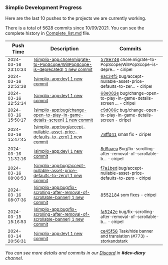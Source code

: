 
### Simplio Development Progress

Here are the last 10 pushes to the projects we are currently working.

There is a total of 5628 commits since 10/09/2021. You can see the complete history in
 [Complete_list.md](Complete_list.md) file.

| Push Time | Description | Commits |
| --- | --- | --- |
| <sub>2024-03-16 23:10:34</sub> | <sub>[[simplio-app:chore/migrate-to-PopScope/WillPopScope-is-deprecated] 1 new commit](https://github.com/SimplioOfficial/simplio-app/commit/578e746f86b736cea2c1ba8066a6ab39e46b77e4)</sub> | <sub>[578e746](https://github.com/SimplioOfficial/simplio-app/commit/578e746f86b736cea2c1ba8066a6ab39e46b77e4) chore:migrate-to-PopScope/WillPopScope-is-depre... - ciripel</sub> |
| <sub>2024-03-16 22:52:38</sub> | <sub>[[simplio-app:dev] 1 new commit](https://github.com/SimplioOfficial/simplio-app/commit/6ac34f50b6097b043294f3445627b0c0f3b31da9)</sub> | <sub>[6ac34f5](https://github.com/SimplioOfficial/simplio-app/commit/6ac34f50b6097b043294f3445627b0c0f3b31da9) bug/accept-nullable-asset-price-defaults-to-zer... - ciripel</sub> |
| <sub>2024-03-16 22:52:14</sub> | <sub>[[simplio-app:dev] 1 new commit](https://github.com/SimplioOfficial/simplio-app/commit/68e082e44c9d060bc91c51dd1a65a6c4e303666f)</sub> | <sub>[68e082e](https://github.com/SimplioOfficial/simplio-app/commit/68e082e44c9d060bc91c51dd1a65a6c4e303666f) bug/change-open-to-play-in-game-details-screen ... - ciripel</sub> |
| <sub>2024-03-16 15:50:17</sub> | <sub>[[simplio-app:bug/change-open-to-play-in-game-details-screen] 1 new commit](https://github.com/SimplioOfficial/simplio-app/commit/c9d006c8845823b4dc05c155f14b325c8bec2716)</sub> | <sub>[c9d006c](https://github.com/SimplioOfficial/simplio-app/commit/c9d006c8845823b4dc05c155f14b325c8bec2716) bug/change-open-to-play-in-game-details-screen - ciripel</sub> |
| <sub>2024-03-16 15:47:45</sub> | <sub>[[simplio-app:bug/accept-nullable-asset-price-defaults-to-zero] 1 new commit](https://github.com/SimplioOfficial/simplio-app/commit/78ffd41949b70885a3fc3fb80f97bcbad0c797d6)</sub> | <sub>[78ffd41](https://github.com/SimplioOfficial/simplio-app/commit/78ffd41949b70885a3fc3fb80f97bcbad0c797d6) small fix - ciripel</sub> |
| <sub>2024-03-16 11:32:16</sub> | <sub>[[simplio-app:dev] 1 new commit](https://github.com/SimplioOfficial/simplio-app/commit/8d9aaea10b6f6c582dfcd15988a5dfc2044224bc)</sub> | <sub>[8d9aaea](https://github.com/SimplioOfficial/simplio-app/commit/8d9aaea10b6f6c582dfcd15988a5dfc2044224bc) Bug/fix-scrolling-after-removal-of-scrollable-b... - ciripel</sub> |
| <sub>2024-03-16 08:08:53</sub> | <sub>[[simplio-app:bug/accept-nullable-asset-price-defaults-to-zero] 1 new commit](https://github.com/SimplioOfficial/simplio-app/commit/f7a1bed421cc3974c9c0ff6a92516a1dc996dfc5)</sub> | <sub>[f7a1bed](https://github.com/SimplioOfficial/simplio-app/commit/f7a1bed421cc3974c9c0ff6a92516a1dc996dfc5) bug/accept-nullable-asset-price-defaults-to-zero - ciripel</sub> |
| <sub>2024-03-16 08:07:36</sub> | <sub>[[simplio-app:bug/fix-scrolling-after-removal-of-scrollable-banner] 1 new commit](https://github.com/SimplioOfficial/simplio-app/commit/855218480c18393c4a423bd8e0c22f85c01185e0)</sub> | <sub>[8552184](https://github.com/SimplioOfficial/simplio-app/commit/855218480c18393c4a423bd8e0c22f85c01185e0) som fixes - ciripel</sub> |
| <sub>2024-03-15 15:16:53</sub> | <sub>[[simplio-app:bug/fix-scrolling-after-removal-of-scrollable-banner] 1 new commit](https://github.com/SimplioOfficial/simplio-app/commit/fa5242e8b7e67681da0518c449558657eef6c0ed)</sub> | <sub>[fa5242e](https://github.com/SimplioOfficial/simplio-app/commit/fa5242e8b7e67681da0518c449558657eef6c0ed) bug/fix-scrolling-after-removal-of-scrollable-b... - ciripel</sub> |
| <sub>2024-03-14 20:56:31</sub> | <sub>[[simplio-app:dev] 1 new commit](https://github.com/SimplioOfficial/simplio-app/commit/ce45f564243bde3bff88a33602776adbf754c050)</sub> | <sub>[ce45f56](https://github.com/SimplioOfficial/simplio-app/commit/ce45f564243bde3bff88a33602776adbf754c050) Task/hide banner and translation (#773) - storkandstark</sub> |

_You can see more details and commits in our [Discord](https://discord.gg/aKhjuwZmdP) in **#dev-diary** channel._
